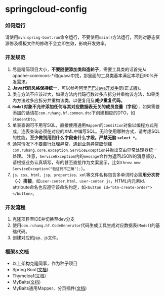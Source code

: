 # springcloud-config
### 如何运行

请使用```mvn:spring-boot:run```命令运行，不要使用```main()```方法运行，否则对静态资源修及模板文件的修改不会立即生效，影响开发效率。

### 开发规范
1. 尽量精简项目大小，**不要随便添加类和造轮子**，需要工具类的话首先从apache-commons-*和guava中找，那里面的工具类基本满足本项目90%开发需求。
2. **Java代码风格保持统一**，可以参考[阿里巴巴Java开发手册(正式版)](https://www.baidu.com/s?ie=utf8&oe=utf8&wd=%E9%98%BF%E9%87%8C%E5%B7%B4%E5%B7%B4Java%E5%BC%80%E5%8F%91%E6%89%8B%E5%86%8C(%E6%AD%A3%E5%BC%8F%E7%89%88)&tn=98010089_dg&ch=3)。
3. 类与方法不应该过大，如果方法内代码行数过多应拆分并重构该方法，如果类内方法过多应拆分并重构该类，以便复用及**减少重复代码**。
4. **```Model```对象不允许添加任何与其对应数据表无关的成员变量（字段）**，如果需要添加的话请在```com.ruhang.hf.common.dto```下创建相应的DTO，如```StudentDto```。
5. 单表查询可不用写SQL，直接使用通用```Mapper```的```Condition```对象以编程方式完成，连表查询必须在对应的XML中编写SQL。无论使用哪种方式，请考虑SQL的性能，**至少做到用到什么字段查什么字段，严禁无脑 ```select *```**。
6. 通常情况下不要自行处理异常，遇到业务异常应创建```com.ruhang.core.exception.ServiceException```并抛出交由异常处理器统一处理。
注意，```ServiceException```内的```message```会作为返回JSON的消息部分，请根据业务认真填写，有的甚至直接作为文案显示，比如```throw new ServiceException("验证码不正确");```）。
7. ```js、css、html、jsp、properties、xml```等文件名称包含多单词时必需**用分次符（-）拼接**，如```user-center.html、user-center.js```，HTML内元素id、attribute命名也应遵守该命名约定，如```<button id="btn-create-order"></button>```。


### 开发流程
1. 克隆项目至IDE并切换至dev分支
2. 使用```com.ruhang.hf.CodeGenerator```代码生成工具生成对应数据表(```Model```)的基础代码。
3. 创建对应的jsp、js文件。

### 框架&文档

- 以上架构克隆同事，作为种子项目
- Spring Boot([文档](http://docs.spring.io/spring-boot/docs/1.5.3.RELEASE/reference/htmlsingle/))
- Thymeleaf([文档](http://www.thymeleaf.org/doc/tutorials/3.0/usingthymeleaf.html))
- MyBaits([文档](http://www.mybatis.org/mybatis-3/zh/index.html))
- MyBaits通用Mapper、分页插件([文档](http://www.mybatis.tk/))